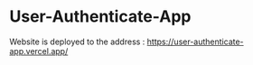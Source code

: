 # User-Authenticate-App

Website is deployed to the address :  https://user-authenticate-app.vercel.app/
